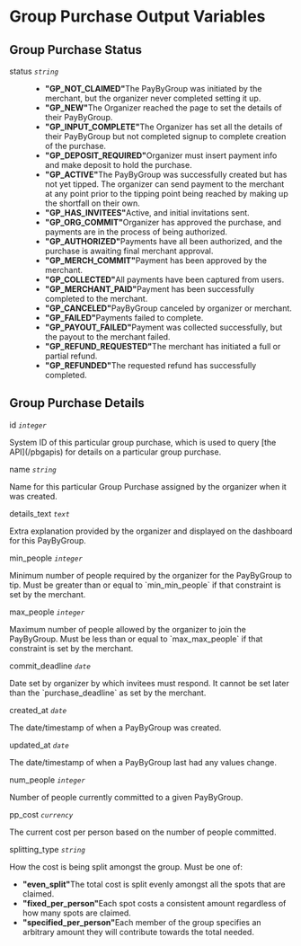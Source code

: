 # Group Purchase Output Variables

## Group Purchase Status
<dl>
  <dt>status <code><i>string</i></code></dt>
  <dd>
    <ul>
      <li><strong>"GP_NOT_CLAIMED"</strong>The PayByGroup was initiated by the merchant, but the organizer never completed setting it up.</li>
      <li><strong>"GP_NEW"</strong>The Organizer reached the page to set the details of their PayByGroup.</li>
      <li><strong>"GP_INPUT_COMPLETE"</strong>The Organizer has set all the details of their PayByGroup but not completed signup to complete creation of the purchase.</li>
      <li><strong>"GP_DEPOSIT_REQUIRED"</strong>Organizer must insert payment info and make deposit to hold the purchase.</li>
      <li><strong>"GP_ACTIVE"</strong>The PayByGroup was successfully created but has not yet tipped. The organizer can send payment to the merchant at any point prior to the tipping point being reached by making up the shortfall on their own.</li>
      <li><strong>"GP_HAS_INVITEES"</strong>Active, and initial invitations sent.</li>
      <li><strong>"GP_ORG_COMMIT"</strong>Organizer has approved the purchase, and payments are in the process of being authorized.</li>
      <li><strong>"GP_AUTHORIZED"</strong>Payments have all been authorized, and the purchase is awaiting final merchant approval.</li>
      <li><strong>"GP_MERCH_COMMIT"</strong>Payment has been approved by the merchant.</li>
      <li><strong>"GP_COLLECTED"</strong>All payments have been captured from users.</li>
      <li><strong>"GP_MERCHANT_PAID"</strong>Payment has been successfully completed to the merchant.</li>
      <li><strong>"GP_CANCELED"</strong>PayByGroup canceled by organizer or merchant.</li>
      <li><strong>"GP_FAILED"</strong>Payments failed to complete.</li>
      <li><strong>"GP_PAYOUT_FAILED"</strong>Payment was collected successfully, but the payout to the merchant failed.</li>
      <li><strong>"GP_REFUND_REQUESTED"</strong>The merchant has initiated a full or partial refund.</li>
      <li><strong>"GP_REFUNDED"</strong>The requested refund has successfully completed.</li>
    </ul>
  </dd>
</dl>

## Group Purchase Details
<dl>
  <dt>id <code><i>integer</i></code></dt>
  <dl>System ID of this particular group purchase, which is used to query [the API](/pbgapis) for details on a particular group purchase.</dl>
  <dt>name <code><i>string</i></code></dt>
  <dl>Name for this particular Group Purchase assigned by the organizer when it was created.</dl>
  <dt>details_text <code><i>text</i></code></dt>
  <dl>Extra explanation provided by the organizer and displayed on the dashboard for this PayByGroup.</dl>
  <dt>min_people <code><i>integer</i></code></dt>
  <dl>Minimum number of people required by the organizer for the PayByGroup to tip. Must be greater than or equal to `min_min_people` if that constraint is set by the merchant.</dl>
  <dt>max_people <code><i>integer</i></code></dt>
  <dl>Maximum number of people allowed by the organizer to join the PayByGroup. Must be less than or equal to `max_max_people` if that constraint is set by the merchant.</dl>
  <dt>commit_deadline <code><i>date</i></code></dt>
  <dl>Date set by organizer by which invitees must respond. It cannot be set later than the `purchase_deadline` as set by the merchant.</dl>
  <dt>created_at <code><i>date</i></code></dt>
  <dl>The date/timestamp of when a PayByGroup was created.</dl>
  <dt>updated_at <code><i>date</i></code></dt>
  <dl>The date/timestamp of when a PayByGroup last had any values change.</dl>
  <dt>num_people <code><i>integer</i></code></dt>
  <dl>Number of people currently committed to a given PayByGroup.</dl>
  <dt>pp_cost <code><i>currency</i></code></dt>
  <dl>The current cost per person based on the number of people committed.</dl>
  <dt>splitting_type <code><i>string</i></code></dt>
  <dl>How the cost is being split amongst the group. Must be one of: <ul>
      <li><strong>"even_split"</strong>The total cost is split evenly amongst all the spots that are claimed.</li>
      <li><strong>"fixed_per_person"</strong>Each spot costs a consistent amount regardless of how many spots are claimed.</li>
      <li><strong>"specified_per_person"</strong>Each member of the group specifies an arbitrary amount they will contribute towards the total needed.</li>
    </ul></dl>
</dl>

<!--   <dt>invite_subject <code><i>string</i></code></dt>
  <dl>Text of the email subject line used by the organizer when sending invitations.</dl>
  <dt>invite_message <code><i>string</i></code></dt>
  <dl>Message sent by the organizer to the invitees to invite them to participate in the PayByGroup.</dl> -->
